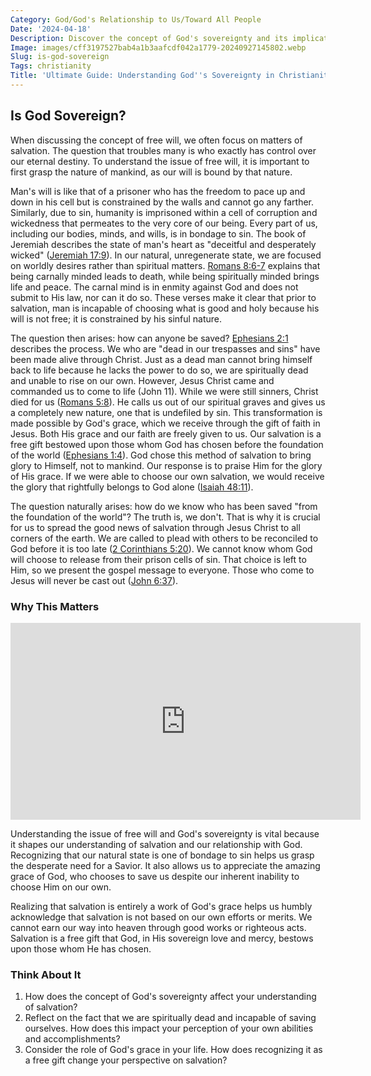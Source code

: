 ```yaml
---
Category: God/God's Relationship to Us/Toward All People
Date: '2024-04-18'
Description: Discover the concept of God's sovereignty and its implications on faith and theology. Explore the idea of divine control and authority in this insightful article.
Image: images/cff3197527bab4a1b3aafcdf042a1779-20240927145802.webp
Slug: is-god-sovereign
Tags: christianity
Title: 'Ultimate Guide: Understanding God''s Sovereignty in Christianity'
---
```


## Is God Sovereign?

When discussing the concept of free will, we often focus on matters of salvation. The question that troubles many is who exactly has control over our eternal destiny. To understand the issue of free will, it is important to first grasp the nature of mankind, as our will is bound by that nature.

Man's will is like that of a prisoner who has the freedom to pace up and down in his cell but is constrained by the walls and cannot go any farther. Similarly, due to sin, humanity is imprisoned within a cell of corruption and wickedness that permeates to the very core of our being. Every part of us, including our bodies, minds, and wills, is in bondage to sin. The book of Jeremiah describes the state of man's heart as "deceitful and desperately wicked" ([Jeremiah 17:9](https://www.bibleref.com/Jeremiah/17/Jeremiah-17-9.html)). In our natural, unregenerate state, we are focused on worldly desires rather than spiritual matters. [Romans 8:6-7](https://www.bibleref.com/Romans/8/Romans-8-6.html) explains that being carnally minded leads to death, while being spiritually minded brings life and peace. The carnal mind is in enmity against God and does not submit to His law, nor can it do so. These verses make it clear that prior to salvation, man is incapable of choosing what is good and holy because his will is not free; it is constrained by his sinful nature.

The question then arises: how can anyone be saved? [Ephesians 2:1](https://www.bibleref.com/Ephesians/2/Ephesians-2-1.html) describes the process. We who are "dead in our trespasses and sins" have been made alive through Christ. Just as a dead man cannot bring himself back to life because he lacks the power to do so, we are spiritually dead and unable to rise on our own. However, Jesus Christ came and commanded us to come to life (John 11). While we were still sinners, Christ died for us ([Romans 5:8](https://www.bibleref.com/Romans/5/Romans-5-8.html)). He calls us out of our spiritual graves and gives us a completely new nature, one that is undefiled by sin. This transformation is made possible by God's grace, which we receive through the gift of faith in Jesus. Both His grace and our faith are freely given to us. Our salvation is a free gift bestowed upon those whom God has chosen before the foundation of the world ([Ephesians 1:4](https://www.bibleref.com/Ephesians/1/Ephesians-1-4.html)). God chose this method of salvation to bring glory to Himself, not to mankind. Our response is to praise Him for the glory of His grace. If we were able to choose our own salvation, we would receive the glory that rightfully belongs to God alone ([Isaiah 48:11](https://www.bibleref.com/Isaiah/48/Isaiah-48-11.html)).

The question naturally arises: how do we know who has been saved "from the foundation of the world"? The truth is, we don't. That is why it is crucial for us to spread the good news of salvation through Jesus Christ to all corners of the earth. We are called to plead with others to be reconciled to God before it is too late ([2 Corinthians 5:20](https://www.bibleref.com/2-Corinthians/5/2-Corinthians-5-20.html)). We cannot know whom God will choose to release from their prison cells of sin. That choice is left to Him, so we present the gospel message to everyone. Those who come to Jesus will never be cast out ([John 6:37](https://www.bibleref.com/John/6/John-6-37.html)).

### Why This Matters


<iframe width="560" height="315" src="https://www.youtube.com/embed/RwuzitntNFg" frameborder="0" allow="autoplay; encrypted-media" allowfullscreen></iframe>


Understanding the issue of free will and God's sovereignty is vital because it shapes our understanding of salvation and our relationship with God. Recognizing that our natural state is one of bondage to sin helps us grasp the desperate need for a Savior. It also allows us to appreciate the amazing grace of God, who chooses to save us despite our inherent inability to choose Him on our own.

Realizing that salvation is entirely a work of God's grace helps us humbly acknowledge that salvation is not based on our own efforts or merits. We cannot earn our way into heaven through good works or righteous acts. Salvation is a free gift that God, in His sovereign love and mercy, bestows upon those whom He has chosen.

### Think About It

1. How does the concept of God's sovereignty affect your understanding of salvation?
2. Reflect on the fact that we are spiritually dead and incapable of saving ourselves. How does this impact your perception of your own abilities and accomplishments?
3. Consider the role of God's grace in your life. How does recognizing it as a free gift change your perspective on salvation?